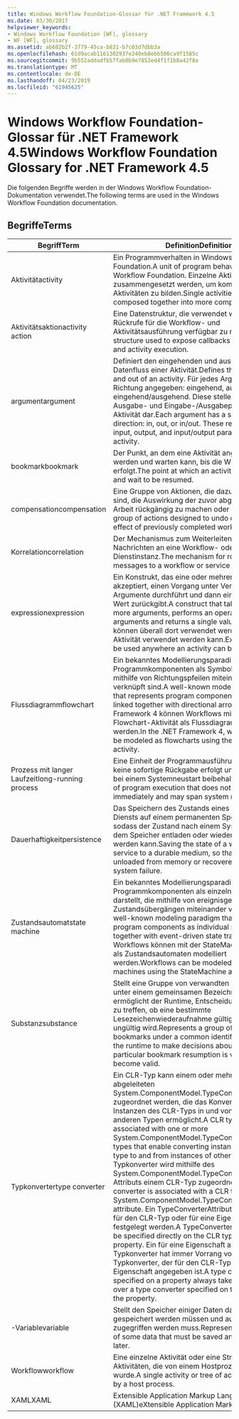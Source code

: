 ```yaml
---
title: Windows Workflow Foundation-Glossar für .NET Framework 4.5
ms.date: 03/30/2017
helpviewer_keywords:
- Windows Workflow Foundation [WF], glossary
- WF [WF], glossary
ms.assetid: ab682b2f-3779-45ca-b831-b7c03d7dbb3a
ms.openlocfilehash: 61d9acab1161302937e240eb8ebb506ca9f1585c
ms.sourcegitcommit: 9b552addadfb57fab0b9e7852ed4f1f1b8a42f8e
ms.translationtype: MT
ms.contentlocale: de-DE
ms.lasthandoff: 04/23/2019
ms.locfileid: "61945625"
---
```

# <a name="windows-workflow-foundation-glossary-for-net-framework-45"></a><span data-ttu-id="0a501-102">Windows Workflow Foundation-Glossar für .NET Framework 4.5</span><span class="sxs-lookup"><span data-stu-id="0a501-102">Windows Workflow Foundation Glossary for .NET Framework 4.5</span></span>

<span data-ttu-id="0a501-103">Die folgenden Begriffe werden in der Windows Workflow Foundation-Dokumentation verwendet.</span><span class="sxs-lookup"><span data-stu-id="0a501-103">The following terms are used in the Windows Workflow Foundation documentation.</span></span>

## <a name="terms"></a><span data-ttu-id="0a501-104">Begriffe</span><span class="sxs-lookup"><span data-stu-id="0a501-104">Terms</span></span>

|<span data-ttu-id="0a501-105">Begriff</span><span class="sxs-lookup"><span data-stu-id="0a501-105">Term</span></span>|<span data-ttu-id="0a501-106">Definition</span><span class="sxs-lookup"><span data-stu-id="0a501-106">Definition</span></span>|
|----------|----------------|
|<span data-ttu-id="0a501-107">Aktivität</span><span class="sxs-lookup"><span data-stu-id="0a501-107">activity</span></span>|<span data-ttu-id="0a501-108">Ein Programmverhalten in Windows Workflow Foundation.</span><span class="sxs-lookup"><span data-stu-id="0a501-108">A unit of program behavior in Windows Workflow Foundation.</span></span> <span data-ttu-id="0a501-109">Einzelne Aktivitäten können zusammengesetzt werden, um komplexere Aktivitäten zu bilden.</span><span class="sxs-lookup"><span data-stu-id="0a501-109">Single activities can be composed together into more complex activities.</span></span>|
|<span data-ttu-id="0a501-110">Aktivitätsaktion</span><span class="sxs-lookup"><span data-stu-id="0a501-110">activity action</span></span>|<span data-ttu-id="0a501-111">Eine Datenstruktur, die verwendet wird, um Rückrufe für die Workflow- und Aktivitätsausführung verfügbar zu machen.</span><span class="sxs-lookup"><span data-stu-id="0a501-111">A data structure used to expose callbacks for workflow and activity execution.</span></span>|
|<span data-ttu-id="0a501-112">argument</span><span class="sxs-lookup"><span data-stu-id="0a501-112">argument</span></span>|<span data-ttu-id="0a501-113">Definiert den eingehenden und ausgehenden Datenfluss einer Aktivität.</span><span class="sxs-lookup"><span data-stu-id="0a501-113">Defines the data flow into and out of an activity.</span></span> <span data-ttu-id="0a501-114">Für jedes Argument ist eine Richtung angegeben: eingehend, ausgehend oder eingehend/ausgehend. Diese stellen die Eingabe-, Ausgabe- und Eingabe-/Ausgabeparameter der Aktivität dar.</span><span class="sxs-lookup"><span data-stu-id="0a501-114">Each argument has a specified direction: in, out, or in/out. These represent the input, output, and input/output parameters of the activity.</span></span>|
|<span data-ttu-id="0a501-115">bookmark</span><span class="sxs-lookup"><span data-stu-id="0a501-115">bookmark</span></span>|<span data-ttu-id="0a501-116">Der Punkt, an dem eine Aktivität angehalten werden und warten kann, bis die Wiederaufnahme erfolgt.</span><span class="sxs-lookup"><span data-stu-id="0a501-116">The point at which an activity can pause and wait to be resumed.</span></span>|
|<span data-ttu-id="0a501-117">compensation</span><span class="sxs-lookup"><span data-stu-id="0a501-117">compensation</span></span>|<span data-ttu-id="0a501-118">Eine Gruppe von Aktionen, die dazu vorgesehen sind, die Auswirkung der zuvor abgeschlossenen Arbeit rückgängig zu machen oder zu mildern.</span><span class="sxs-lookup"><span data-stu-id="0a501-118">A group of actions designed to undo or mitigate the effect of previously completed work.</span></span>|
|<span data-ttu-id="0a501-119">Korrelation</span><span class="sxs-lookup"><span data-stu-id="0a501-119">correlation</span></span>|<span data-ttu-id="0a501-120">Der Mechanismus zum Weiterleiten von Nachrichten an eine Workflow- oder Dienstinstanz.</span><span class="sxs-lookup"><span data-stu-id="0a501-120">The mechanism for routing messages to a workflow or service instance.</span></span>|
|<span data-ttu-id="0a501-121">expression</span><span class="sxs-lookup"><span data-stu-id="0a501-121">expression</span></span>|<span data-ttu-id="0a501-122">Ein Konstrukt, das eine oder mehrere Argumente akzeptiert, einen Vorgang unter Verwendung der Argumente durchführt und dann einen einzelnen Wert zurückgibt.</span><span class="sxs-lookup"><span data-stu-id="0a501-122">A construct that takes in one or more arguments, performs an operation on the arguments and returns a single value.</span></span> <span data-ttu-id="0a501-123">Ausdrücke können überall dort verwendet werden, wo eine Aktivität verwendet werden kann.</span><span class="sxs-lookup"><span data-stu-id="0a501-123">Expressions can be used anywhere an activity can be used.</span></span>|
|<span data-ttu-id="0a501-124">Flussdiagramm</span><span class="sxs-lookup"><span data-stu-id="0a501-124">flowchart</span></span>|<span data-ttu-id="0a501-125">Ein bekanntes Modellierungsparadigma, das Programmkomponenten als Symbole darstellt, die mithilfe von Richtungspfeilen miteinander verknüpft sind.</span><span class="sxs-lookup"><span data-stu-id="0a501-125">A well-known modeling paradigm that represents program components as symbols linked together with directional arrows.</span></span>  <span data-ttu-id="0a501-126">In .NET Framework 4 können Workflows mithilfe der Flowchart-Aktivität als Flussdiagramme modelliert werden.</span><span class="sxs-lookup"><span data-stu-id="0a501-126">In the .NET Framework 4, workflows can be modeled as flowcharts using the Flowchart activity.</span></span>|
|<span data-ttu-id="0a501-127">Prozess mit langer Laufzeit</span><span class="sxs-lookup"><span data-stu-id="0a501-127">long-running process</span></span>|<span data-ttu-id="0a501-128">Eine Einheit der Programmausführung, bei der keine sofortige Rückgabe erfolgt und die ggf. auch bei einem Systemneustart beibehalten wird.</span><span class="sxs-lookup"><span data-stu-id="0a501-128">A unit of program execution that does not return immediately and may span system restarts.</span></span>|
|<span data-ttu-id="0a501-129">Dauerhaftigkeit</span><span class="sxs-lookup"><span data-stu-id="0a501-129">persistence</span></span>|<span data-ttu-id="0a501-130">Das Speichern des Zustands eines Workflows oder Diensts auf einem permanenten Speichermedium, sodass der Zustand nach einem Systemfehler aus dem Speicher entladen oder wiederhergestellt werden kann.</span><span class="sxs-lookup"><span data-stu-id="0a501-130">Saving the state of a workflow or service to a durable medium, so that it can be unloaded from memory or recovered after a system failure.</span></span>|
|<span data-ttu-id="0a501-131">Zustandsautomat</span><span class="sxs-lookup"><span data-stu-id="0a501-131">state machine</span></span>|<span data-ttu-id="0a501-132">Ein bekanntes Modellierungsparadigma, das Programmkomponenten als einzelne Zustände darstellt, die mithilfe von ereignisgesteuerten Zustandsübergängen miteinander verknüpft sind.</span><span class="sxs-lookup"><span data-stu-id="0a501-132">A well-known modeling paradigm that represents program components as individual states linked together with event-driven state transitions.</span></span>  <span data-ttu-id="0a501-133">Workflows können mit der StateMachine-Aktivität als Zustandsautomaten modelliert werden.</span><span class="sxs-lookup"><span data-stu-id="0a501-133">Workflows can be modeled as state machines using the StateMachine activity.</span></span>|
|<span data-ttu-id="0a501-134">Substanz</span><span class="sxs-lookup"><span data-stu-id="0a501-134">substance</span></span>|<span data-ttu-id="0a501-135">Stellt eine Gruppe von verwandten Lesezeichen unter einem gemeinsamen Bezeichner dar und ermöglicht der Runtime, Entscheidungen darüber zu treffen, ob eine bestimmte Lesezeichenwiederaufnahme gültig ist oder ungültig wird.</span><span class="sxs-lookup"><span data-stu-id="0a501-135">Represents a group of related bookmarks under a common identifier and allows the runtime to make decisions about whether a particular bookmark resumption is valid or may become valid.</span></span>|
|<span data-ttu-id="0a501-136">Typkonverter</span><span class="sxs-lookup"><span data-stu-id="0a501-136">type converter</span></span>|<span data-ttu-id="0a501-137">Ein CLR-Typ kann einem oder mehreren abgeleiteten System.ComponentModel.TypeConverter-Typen zugeordnet werden, die das Konvertieren von Instanzen des CLR-Typs in und von Instanzen der anderen Typen ermöglicht.</span><span class="sxs-lookup"><span data-stu-id="0a501-137">A CLR type can be associated with one or more System.ComponentModel.TypeConverter derived types that enable converting instances of the CLR type to and from instances of other types.</span></span> <span data-ttu-id="0a501-138">Ein Typkonverter wird mithilfe des System.ComponentModel.TypeConverterAttribute-Attributs einem CLR-Typ zugeordnet.</span><span class="sxs-lookup"><span data-stu-id="0a501-138">A type converter is associated with a CLR type using the System.ComponentModel.TypeConverterAttribute attribute.</span></span>  <span data-ttu-id="0a501-139">Ein TypeConverterAttribute kann direkt für den CLR-Typ oder für eine Eigenschaft festgelegt werden.</span><span class="sxs-lookup"><span data-stu-id="0a501-139">A TypeConverterAttribute can be specified directly on the CLR type or on a property.</span></span> <span data-ttu-id="0a501-140">Ein für eine Eigenschaft angegebener Typkonverter hat immer Vorrang vor einem Typkonverter, der für den CLR-Typ der Eigenschaft angegeben ist.</span><span class="sxs-lookup"><span data-stu-id="0a501-140">A type converter specified on a property always takes precedence over a type converter specified on the CLR type of the property.</span></span>|
|<span data-ttu-id="0a501-141">-Variable</span><span class="sxs-lookup"><span data-stu-id="0a501-141">variable</span></span>|<span data-ttu-id="0a501-142">Stellt den Speicher einiger Daten dar, die später gespeichert werden müssen und auf die später zugegriffen werden muss.</span><span class="sxs-lookup"><span data-stu-id="0a501-142">Represents the storage of some data that must be saved and accessed later.</span></span>|
|<span data-ttu-id="0a501-143">Workflow</span><span class="sxs-lookup"><span data-stu-id="0a501-143">workflow</span></span>|<span data-ttu-id="0a501-144">Eine einzelne Aktivität oder eine Struktur von Aktivitäten, die von einem Hostprozess aufgerufen wurde.</span><span class="sxs-lookup"><span data-stu-id="0a501-144">A single activity or tree of activities invoked by a host process.</span></span>|
|<span data-ttu-id="0a501-145">XAML</span><span class="sxs-lookup"><span data-stu-id="0a501-145">XAML</span></span>|<span data-ttu-id="0a501-146">Extensible Application Markup Language (XAML)</span><span class="sxs-lookup"><span data-stu-id="0a501-146">eXtensible Application Markup Language</span></span>|
